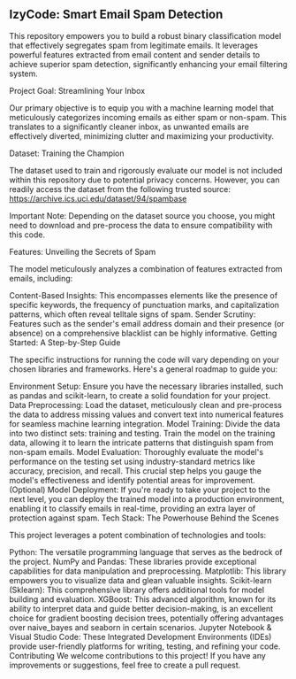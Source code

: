## IzyCode: Smart Email Spam Detection

This repository empowers you to build a robust binary classification model that effectively segregates spam from legitimate emails. It leverages powerful features extracted from email content and sender details to achieve superior spam detection, significantly enhancing your email filtering system.

Project Goal: Streamlining Your Inbox

Our primary objective is to equip you with a machine learning model that meticulously categorizes incoming emails as either spam or non-spam. This translates to a significantly cleaner inbox, as unwanted emails are effectively diverted, minimizing clutter and maximizing your productivity.

Dataset: Training the Champion

The dataset used to train and rigorously evaluate our model is not included within this repository due to potential privacy concerns. However, you can readily access the dataset from the following trusted source: https://archive.ics.uci.edu/dataset/94/spambase

Important Note: Depending on the dataset source you choose, you might need to download and pre-process the data to ensure compatibility with this code.

Features: Unveiling the Secrets of Spam

The model meticulously analyzes a combination of features extracted from emails, including:

Content-Based Insights: This encompasses elements like the presence of specific keywords, the frequency of punctuation marks, and capitalization patterns, which often reveal telltale signs of spam.
Sender Scrutiny: Features such as the sender's email address domain and their presence (or absence) on a comprehensive blacklist can be highly informative.
Getting Started: A Step-by-Step Guide

The specific instructions for running the code will vary depending on your chosen libraries and frameworks. Here's a general roadmap to guide you:

Environment Setup: Ensure you have the necessary libraries installed, such as pandas and scikit-learn, to create a solid foundation for your project.
Data Preprocessing: Load the dataset, meticulously clean and pre-process the data to address missing values and convert text into numerical features for seamless machine learning integration.
Model Training: Divide the data into two distinct sets: training and testing. Train the model on the training data, allowing it to learn the intricate patterns that distinguish spam from non-spam emails.
Model Evaluation: Thoroughly evaluate the model's performance on the testing set using industry-standard metrics like accuracy, precision, and recall. This crucial step helps you gauge the model's effectiveness and identify potential areas for improvement.
(Optional) Model Deployment: If you're ready to take your project to the next level, you can deploy the trained model into a production environment, enabling it to classify emails in real-time, providing an extra layer of protection against spam.
Tech Stack: The Powerhouse Behind the Scenes

This project leverages a potent combination of technologies and tools:

Python: The versatile programming language that serves as the bedrock of the project.
NumPy and Pandas: These libraries provide exceptional capabilities for data manipulation and preprocessing.
Matplotlib: This library empowers you to visualize data and glean valuable insights.
Scikit-learn (Sklearn): This comprehensive library offers additional tools for model building and evaluation.
XGBoost: This advanced algorithm, known for its ability to interpret data and guide better decision-making, is an excellent choice for gradient boosting decision trees, potentially offering advantages over naive_bayes and seaborn in certain scenarios.
Jupyter Notebook & Visual Studio Code: These Integrated Development Environments (IDEs) provide user-friendly platforms for writing, testing, and refining your code.
Contributing
We welcome contributions to this project! If you have any improvements or suggestions, feel free to create a pull request.
